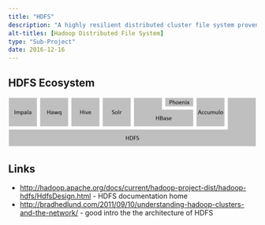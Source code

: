 ```yaml
---
title: "HDFS"
description: "A highly resilient distributed cluster file system proven at extreme scale that supports user authentication, extended ACLs, snapshots, quotas, central caching, a REST API, an NFS gateway, rolling upgrades, transparent encryption and heterogeneous storage. Part of the original Hadoop code base, becoming an Apache Hadoop sub-project in July 2009."
alt-titles: [Hadoop Distributed File System]
type: "Sub-Project"
date: 2016-12-16
---
```

## HDFS Ecosystem

![HDFS Ecosystem](/images/hdfs-ecosystem.png)

## Links

* <http://hadoop.apache.org/docs/current/hadoop-project-dist/hadoop-hdfs/HdfsDesign.html> - HDFS documentation home
* <http://bradhedlund.com/2011/09/10/understanding-hadoop-clusters-and-the-network/> - good intro the the architecture of HDFS